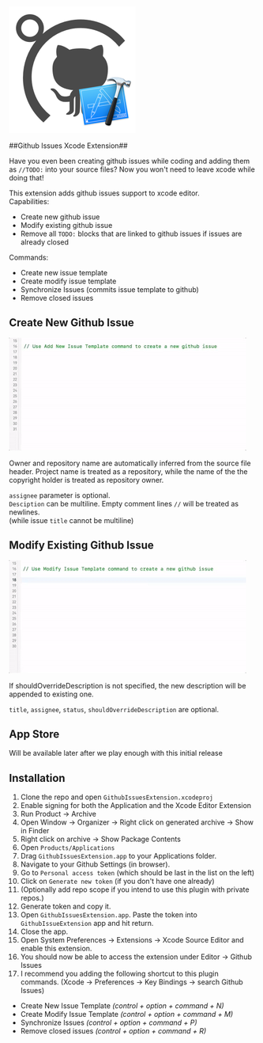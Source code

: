 ![image](https://raw.githubusercontent.com/ambientlight/GithubIssuesExtension/master/Contents/appIcon256.png)

##Github Issues Xcode Extension##

Have you even been creating github issues while coding and adding them as `//TODO:` into your source files? Now you won't need to leave xcode while doing that!

This extension adds github issues support to xcode editor.  
Capabilities: 

* Create new github issue
* Modify existing github issue
* Remove all `TODO:` blocks that are linked to github issues if issues are already closed

Commands:

* Create new issue template
* Create modify issue template
* Synchronize Issues (commits issue template to github)
* Remove closed issues

## Create New Github Issue

![image](https://raw.githubusercontent.com/ambientlight/GithubIssuesExtension/master/Contents/newIssue.gif)

Owner and repository name are automatically inferred from the source file header. Project name is treated as a repository, while the name of the the copyright holder is treated as repository owner.

``assignee`` parameter is optional.  
``Desciption`` can be multiline. Empty comment lines ``//`` will be treated as newlines.  
(while issue ``title`` cannot be multiline)

## Modify Existing Github Issue

![image](https://raw.githubusercontent.com/ambientlight/GithubIssuesExtension/master/Contents/modifyIssue.gif)

If shouldOverrideDescription is not specified, the new description will be appended to existing one. 

``title``, `assignee`, `status`, `shouldOverrideDescription` are optional.

## App Store

Will be available later after we play enough with this initial release

## Installation

1. Clone the repo and open ``GithubIssuesExtension.xcodeproj``
2. Enable signing for both the Application and the Xcode Editor Extension
3. Run Product -> Archive
4. Open Window -> Organizer -> Right click on generated archive -> Show in Finder
5. Right click on archive -> Show Package Contents
6. Open ``Products/Applications``
7. Drag ``GithubIssuesExtension.app`` to your Applications folder.
8. Navigate to your Github Settings (in browser). 
9. Go to `Personal access token` (which should be last in the list on the left)
10. Click on `Generate new token` (if you don't have one already)
11. (Optionally add repo scope if you intend to use this plugin with private repos.)
12. Generate token and copy it.
13. Open ``GithubIssuesExtension.app``. Paste the token into `GithubIssueExtension` app and hit return. 
14. Close the app.
15. Open System Preferences -> Extensions -> Xcode Source Editor and enable this extension.
16. You should now be able to access the extension under Editor -> Github Issues
17. I recommend you adding the following shortcut to this plugin commands. (Xcode -> Preferences -> Key Bindings -> search Github Issues) 

* Create New Issue Template _(control + option + command + N)_
* Create Modify Issue Template _(control + option + command + M)_
* Synchronize Issues _(control + option + command + P)_
* Remove closed issues _(control + option + command + R)_
